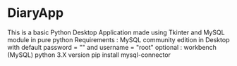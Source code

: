 # DiaryApp
This is a basic Python Desktop Application made using Tkinter and MySQL module in pure python 
Requirements : MySQL community edition in Desktop with default password = "" and username = "root"
optional : workbench (MySQL)
python 3.X version
pip install mysql-connector
